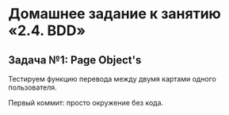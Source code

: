 

# Домашнее задание к занятию «2.4. BDD»

##  Задача №1: Page Object's

Тестируем функцию перевода между двумя картами одного пользователя.

Первый коммит: просто окружение без кода.
